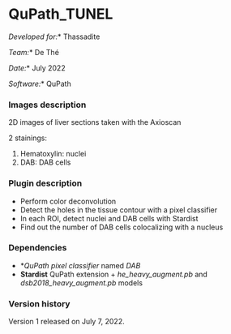 # QuPath_TUNEL

*Developed for:** Thassadite

*Team:** De Thé

*Date:** July 2022

*Software:** QuPath

### Images description

2D images of liver sections taken with the Axioscan

2 stainings:
  1. Hematoxylin: nuclei
  2. DAB: DAB cells
  

### Plugin description

* Perform color deconvolution
* Detect the holes in the tissue contour with a pixel classifier
* In each ROI, detect nuclei and DAB cells with Stardist
* Find out the number of DAB cells colocalizing with a nucleus

### Dependencies

* **QuPath pixel classifier* named *DAB*
* **Stardist** QuPath extension + *he_heavy_augment.pb* and *dsb2018_heavy_augment.pb* models

### Version history

Version 1 released on July 7, 2022.

